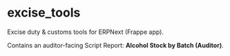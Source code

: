 # excise_tools

Excise duty & customs tools for ERPNext (Frappe app).

Contains an auditor-facing Script Report: **Alcohol Stock by Batch (Auditor)**.
